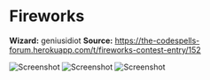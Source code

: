 # Fireworks

**Wizard:** geniusidiot
**Source:** https://the-codespells-forum.herokuapp.com/t/fireworks-contest-entry/152

![Screenshot](https://raw.githubusercontent.com/SittingFox/CodeSpells/master/orb/images/Fireworks01.png)
![Screenshot](https://raw.githubusercontent.com/SittingFox/CodeSpells/master/orb/images/Fireworks02.png)
![Screenshot](https://raw.githubusercontent.com/SittingFox/CodeSpells/master/orb/images/Fireworks03.png)
